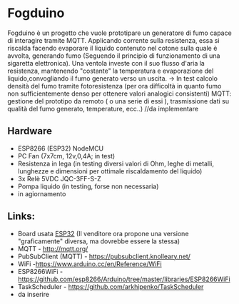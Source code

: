# Fogduino

Fogduino è un progetto che vuole prototipare un generatore di fumo capace di interagire tramite MQTT. Applicando corrente sulla resistenza, essa si riscalda facendo evaporare il liquido contenuto nel cotone sulla quale è avvolta, generando fumo (Seguendo il principio di funzionamento di una sigaretta elettronica). Una ventola investe con il suo flusso d'aria la resistenza, mantenendo "costante" la temperatura e evaporazione del liquido,convogliando il fumo generato verso un uscita.
-> In test calcolo densità del fumo tramite fotoresistenza (per ora difficoltà in quanto fumo non sufficientemente denso per ottenere valori analogici consistenti)
MQTT: gestione del prototipo da remoto ( o una serie di essi ), trasmissione dati su qualità del fumo generato, temperature, ecc..) //da implementare

## Hardware

- ESP8266 (ESP32) NodeMCU
- PC Fan (7x7cm, 12v,0,4A; in test)
- Resistenza in lega (in testing diversi valori di Ohm, leghe di metalli, lunghezze e dimensioni per ottimale riscaldamento del liquido)
- 3x Relè 5VDC JQC-3FF-S-Z
- Pompa liquido (in testing, forse non necessaria)
- in agiornamento

## Links:
  - Board usata [ESP32](/https://www.amazon.it/AZDelivery-sviluppo-successivo-versione-compatibile/dp/B08BTQ57ZV/ref=sr_1_5?__mk_it_IT=%C3%85M%C3%85%C5%BD%C3%95%C3%91&crid=7S1HMAXV0GP4&dchild=1&keywords=esp32+azdelivery&qid=1616601484&sprefix=esp32+azd%2Caps%2C245&sr=8-5) (Il venditore ora propone una versione "graficamente" diversa, ma dovrebbe essere la stessa)
  - MQTT - http://mqtt.org/
  - PubSubClient (MQTT) - https://pubsubclient.knolleary.net/
  - WiFi -https://www.arduino.cc/en/Reference/WiFi
  - ESP8266WiFi - https://github.com/esp8266/Arduino/tree/master/libraries/ESP8266WiFi
  - TaskScheduler - https://github.com/arkhipenko/TaskScheduler
  - da inserire
